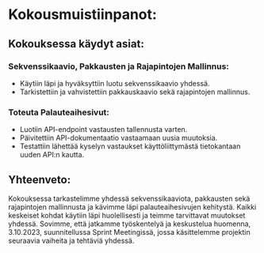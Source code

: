 # Kokousmuistiinpanot:

## Kokouksessa käydyt asiat:

### Sekvenssikaavio, Pakkausten ja Rajapintojen Mallinnus:
- Käytiin läpi ja hyväksyttiin luotu sekvenssikaavio yhdessä.
- Tarkistettiin ja vahvistettiin pakkauskaavio sekä rajapintojen mallinnus.

### Toteuta Palauteaihesivut:
- Luotiin API-endpoint vastausten tallennusta varten.
- Päivitettiin API-dokumentaatio vastaamaan uusia muutoksia.
- Testattiin lähettää kyselyn vastaukset käyttöliittymästä tietokantaan uuden API:n kautta.

## Yhteenveto:
Kokouksessa tarkastelimme yhdessä sekvenssikaaviota, pakkausten sekä rajapintojen mallinnusta ja kävimme läpi palauteaihesivujen kehitystä. Kaikki keskeiset kohdat käytiin läpi huolellisesti ja teimme tarvittavat muutokset yhdessä. Sovimme, että jatkamme työskentelyä ja keskustelua huomenna, 3.10.2023, suunnitellussa Sprint Meetingissä, jossa käsittelemme projektin seuraavia vaiheita ja tehtäviä yhdessä.